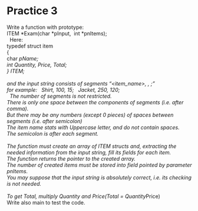 # Practice 3  
Write a function with prototype:  
ITEM *Exam(char *pInput,  int *pnItems);  
 
Here:  
typedef struct item  
{  
char *pName;  
int Quantity, Price, Total;  
} ITEM;  
   
and the input string consists of segments “<item_name>, <quantity>, <price>;”  
for example:   Shirt, 100, 15;   Jacket, 250, 120;  
 
The number of segments is not restricted.  
There is only one space between the components of segments (i.e. after comma).  
But there may be any numbers (except 0 pieces) of spaces between segments (i.e. after semicolon)  
The item name stats with Uppercase letter, and do not contain spaces.  
The semicolon is after each segment.  
   
The function must create an array of ITEM structs and, extracting the needed information from the input string, fill its fields for each item.  
The function returns the pointer to the created array.  
The number of created items must be stored into field pointed by parameter pnItems.  
You may suppose that the input string is absolutely correct, i.e. its checking is not needed.  
   
To get Total, multiply Quantity and Price(Total = Quantity*Price)  
Write also main to test the code.  
